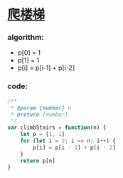 # [爬楼梯](https://leetcode-cn.com/leetbook/read/top-interview-questions-easy/xn854d/)

### algorithm:
- p[0] = 1
- p[1] = 1
- p[i] = p[i-1] + p[i-2]

### code:
```javascript
/**
 * @param {number} n
 * @return {number}
 */
var climbStairs = function(n) {
    let p = [1, 1]
    for (let i = 2; i <= n; i++) {
        p[i] = p[i - 1] + p[i - 2]
    }
    return p[n]
}
```